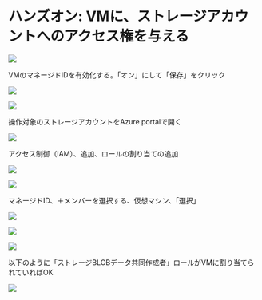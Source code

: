 # ハンズオン: VMに、ストレージアカウントへのアクセス権を与える

![](images/ss-2022-04-05-09-29-02.png)

VMのマネージドIDを有効化する。「オン」にして「保存」をクリック

![](images/ss-2022-04-05-09-29-54.png)

![](images/ss-2022-04-05-10-22-38.png)

操作対象のストレージアカウントをAzure portalで開く

![](images/ss-2022-04-05-10-24-55.png)

アクセス制御（IAM）、追加、ロールの割り当ての追加

![](images/ss-2022-04-05-10-25-54.png)

![](images/ss-2022-04-05-10-27-16.png)

マネージドID、＋メンバーを選択する、仮想マシン、「選択」

![](images/ss-2022-04-05-10-28-23.png)

![](images/ss-2022-04-05-10-29-19.png)

![](images/ss-2022-04-05-10-29-40.png)

以下のように「ストレージBLOBデータ共同作成者」ロールがVMに割り当てられていればOK

![](images/ss-2022-04-05-10-36-51.png)